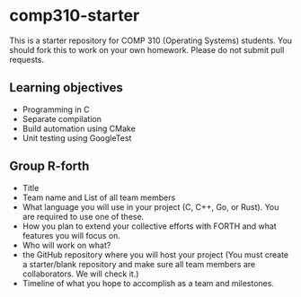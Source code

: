 # comp310-starter
This is a starter repository for COMP 310 (Operating Systems) students. You should fork this to work on your own homework. Please do not submit pull requests.

## Learning objectives

- Programming in C
- Separate compilation
- Build automation using CMake
- Unit testing using GoogleTest


## Group R-forth
- Title
- Team name and List of all team members
- What language you will use in your project (C, C++, Go, or Rust). You are required to use one of these.
- How you plan to extend your collective efforts with FORTH and what features you will focus on.
- Who will work on what? 
- the GitHub repository where you will host your project (You must create a starter/blank repository and make sure all team members are collaborators. We will check it.)
- Timeline of what you hope to accomplish as a team and milestones.
